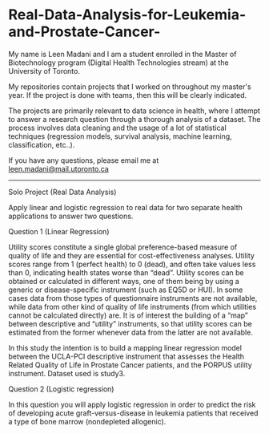 # Real-Data-Analysis-for-Leukemia-and-Prostate-Cancer-


My name is Leen Madani and I am a student enrolled in the Master of Biotechnology program (Digital Health Technologies stream) at the University of Toronto.

My repositories contain projects that I worked on throughout my master's year. If the project is done with teams, then this will be clearly indicated.

The projects are primarily relevant to data science in health, where I attempt to answer a research question through a thorough analysis of a dataset. The process involves data cleaning and the usage of a lot of statistical techniques (regression models, survival analysis, machine learning, classification, etc..).

If you have any questions, please email me at leen.madani@mail.utoronto.ca

**************

Solo Project (Real Data Analysis)

Apply linear and logistic regression to real data for two separate health applications to answer two questions.

Question 1 (Linear Regression) 

Utility scores constitute a single global preference-based measure of quality of life and they are essential for cost-effectiveness analyses. Utility scores range from 1 (perfect health) to 0 (dead), and often take values less than 0, indicating health states worse than “dead”. Utility scores can be obtained or calculated in different ways, one of them being by using a generic or disease-specific instrument (such as EQ5D or HUI). In some cases data from those types of questionnaire instruments are not available, while data from other kind of quality of life instruments (from which utilities cannot be calculated directly) are. It is of interest the building of a “map” between descriptive and “utility” instruments, so that utility scores can be estimated from the former whenever data from the latter are not available.

In this study the intention is to build a mapping linear regression model between the UCLA-PCI descriptive instrument that assesses the Health Related Quality of Life in Prostate Cancer patients, and the PORPUS utility instrument. Dataset used is study3.


Question 2 (Logistic regression) 

In this question you will apply logistic regression in order to predict the risk of developing acute graft-versus-disease in leukemia patients that received a type of bone marrow (nondepleted allogenic). 
